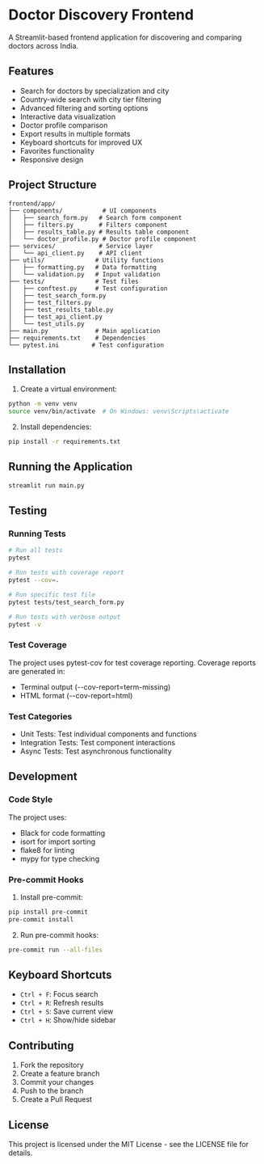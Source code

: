 # Doctor Discovery Frontend

A Streamlit-based frontend application for discovering and comparing doctors across India.

## Features

- Search for doctors by specialization and city
- Country-wide search with city tier filtering
- Advanced filtering and sorting options
- Interactive data visualization
- Doctor profile comparison
- Export results in multiple formats
- Keyboard shortcuts for improved UX
- Favorites functionality
- Responsive design

## Project Structure

```
frontend/app/
├── components/           # UI components
│   ├── search_form.py   # Search form component
│   ├── filters.py       # Filters component
│   ├── results_table.py # Results table component
│   └── doctor_profile.py # Doctor profile component
├── services/            # Service layer
│   └── api_client.py    # API client
├── utils/              # Utility functions
│   ├── formatting.py   # Data formatting
│   └── validation.py   # Input validation
├── tests/              # Test files
│   ├── conftest.py     # Test configuration
│   ├── test_search_form.py
│   ├── test_filters.py
│   ├── test_results_table.py
│   ├── test_api_client.py
│   └── test_utils.py
├── main.py             # Main application
├── requirements.txt    # Dependencies
└── pytest.ini         # Test configuration
```

## Installation

1. Create a virtual environment:
```bash
python -m venv venv
source venv/bin/activate  # On Windows: venv\Scripts\activate
```

2. Install dependencies:
```bash
pip install -r requirements.txt
```

## Running the Application

```bash
streamlit run main.py
```

## Testing

### Running Tests

```bash
# Run all tests
pytest

# Run tests with coverage report
pytest --cov=.

# Run specific test file
pytest tests/test_search_form.py

# Run tests with verbose output
pytest -v
```

### Test Coverage

The project uses pytest-cov for test coverage reporting. Coverage reports are generated in:
- Terminal output (--cov-report=term-missing)
- HTML format (--cov-report=html)

### Test Categories

- Unit Tests: Test individual components and functions
- Integration Tests: Test component interactions
- Async Tests: Test asynchronous functionality

## Development

### Code Style

The project uses:
- Black for code formatting
- isort for import sorting
- flake8 for linting
- mypy for type checking

### Pre-commit Hooks

1. Install pre-commit:
```bash
pip install pre-commit
pre-commit install
```

2. Run pre-commit hooks:
```bash
pre-commit run --all-files
```

## Keyboard Shortcuts

- `Ctrl + F`: Focus search
- `Ctrl + R`: Refresh results
- `Ctrl + S`: Save current view
- `Ctrl + H`: Show/hide sidebar

## Contributing

1. Fork the repository
2. Create a feature branch
3. Commit your changes
4. Push to the branch
5. Create a Pull Request

## License

This project is licensed under the MIT License - see the LICENSE file for details. 